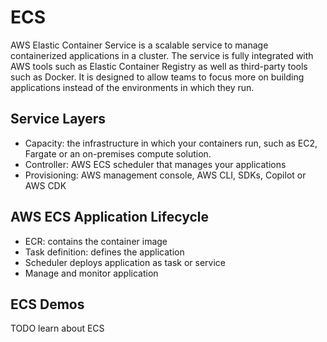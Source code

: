 # ECS

AWS Elastic Container Service is a scalable service to manage containerized applications in a
cluster.  The service is fully integrated with AWS tools such as Elastic Container Registry as well
as third-party tools such as Docker.  It is designed to allow teams to focus more on building
applications instead of the environments in which they run.

## Service Layers

- Capacity: the infrastructure in which your containers run, such as EC2, Fargate or an on-premises
compute solution.
- Controller: AWS ECS scheduler that manages your applications
- Provisioning: AWS management console, AWS CLI, SDKs, Copilot or AWS CDK

## AWS ECS Application Lifecycle

- ECR: contains the container image
- Task definition: defines the application
- Scheduler deploys application as task or service
- Manage and monitor application

## ECS Demos

TODO learn about ECS
